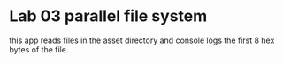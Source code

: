 # Lab 03 parallel file system

this app reads files in the asset directory and console logs the first 8 hex bytes of the file. 
